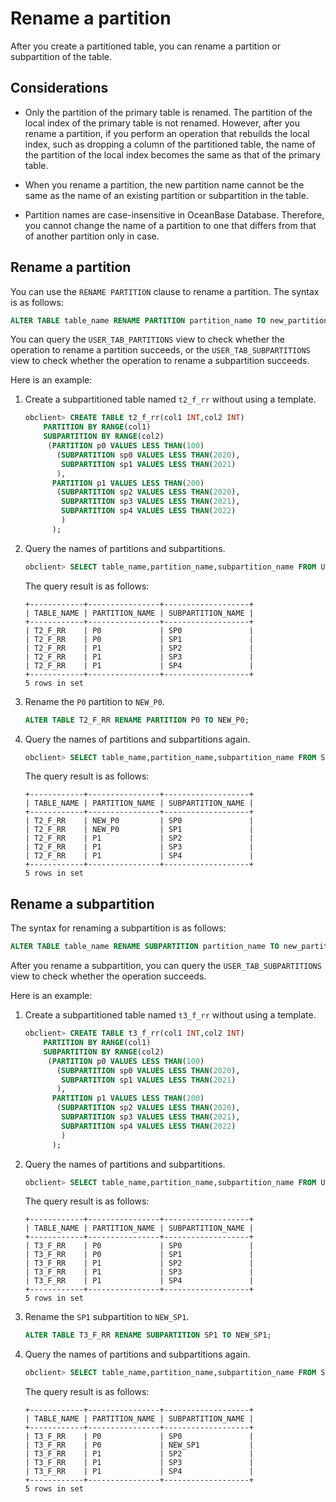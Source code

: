 # Rename a partition

After you create a partitioned table, you can rename a partition or subpartition of the table.

## Considerations

* Only the partition of the primary table is renamed. The partition of the local index of the primary table is not renamed. However, after you rename a partition, if you perform an operation that rebuilds the local index, such as dropping a column of the partitioned table, the name of the partition of the local index becomes the same as that of the primary table.

* When you rename a partition, the new partition name cannot be the same as the name of an existing partition or subpartition in the table.

* Partition names are case-insensitive in OceanBase Database. Therefore, you cannot change the name of a partition to one that differs from that of another partition only in case.

## Rename a partition

You can use the `RENAME PARTITION` clause to rename a partition. The syntax is as follows:

```sql
ALTER TABLE table_name RENAME PARTITION partition_name TO new_partition_name;
```

You can query the `USER_TAB_PARTITIONS` view to check whether the operation to rename a partition succeeds, or the `USER_TAB_SUBPARTITIONS` view to check whether the operation to rename a subpartition succeeds.

Here is an example:

1. Create a subpartitioned table named `t2_f_rr` without using a template.

   ```sql
   obclient> CREATE TABLE t2_f_rr(col1 INT,col2 INT)
       PARTITION BY RANGE(col1)
       SUBPARTITION BY RANGE(col2)
        (PARTITION p0 VALUES LESS THAN(100)
          (SUBPARTITION sp0 VALUES LESS THAN(2020),
           SUBPARTITION sp1 VALUES LESS THAN(2021)
          ),
         PARTITION p1 VALUES LESS THAN(200)
          (SUBPARTITION sp2 VALUES LESS THAN(2020),
           SUBPARTITION sp3 VALUES LESS THAN(2021),
           SUBPARTITION sp4 VALUES LESS THAN(2022)
           )
         );
   ```

2. Query the names of partitions and subpartitions.

   ```sql
   obclient> SELECT table_name,partition_name,subpartition_name FROM USER_TAB_SUBPARTITIONS WHERE table_name = 'T2_F_RR';
   ```

   The query result is as follows:

   ```shell
   +------------+----------------+-------------------+
   | TABLE_NAME | PARTITION_NAME | SUBPARTITION_NAME |
   +------------+----------------+-------------------+
   | T2_F_RR    | P0             | SP0               |
   | T2_F_RR    | P0             | SP1               |
   | T2_F_RR    | P1             | SP2               |
   | T2_F_RR    | P1             | SP3               |
   | T2_F_RR    | P1             | SP4               |
   +------------+----------------+-------------------+
   5 rows in set
   ```

3. Rename the `P0` partition to `NEW_P0`.

   ```sql
   ALTER TABLE T2_F_RR RENAME PARTITION P0 TO NEW_P0;
   ```

4. Query the names of partitions and subpartitions again.

   ```sql
   obclient> SELECT table_name,partition_name,subpartition_name FROM SYS.USER_TAB_SUBPARTITIONS WHERE table_name = 'T2_F_RR';
   ```

   The query result is as follows:

   ```shell
   +------------+----------------+-------------------+
   | TABLE_NAME | PARTITION_NAME | SUBPARTITION_NAME |
   +------------+----------------+-------------------+
   | T2_F_RR    | NEW_P0         | SP0               |
   | T2_F_RR    | NEW_P0         | SP1               |
   | T2_F_RR    | P1             | SP2               |
   | T2_F_RR    | P1             | SP3               |
   | T2_F_RR    | P1             | SP4               |
   +------------+----------------+-------------------+
   5 rows in set
   ```

## Rename a subpartition

The syntax for renaming a subpartition is as follows:

```sql
ALTER TABLE table_name RENAME SUBPARTITION partition_name TO new_partition_name;
```

After you rename a subpartition, you can query the `USER_TAB_SUBPARTITIONS` view to check whether the operation succeeds.

Here is an example:

1. Create a subpartitioned table named `t3_f_rr` without using a template.

   ```sql
   obclient> CREATE TABLE t3_f_rr(col1 INT,col2 INT)
       PARTITION BY RANGE(col1)
       SUBPARTITION BY RANGE(col2)
        (PARTITION p0 VALUES LESS THAN(100)
          (SUBPARTITION sp0 VALUES LESS THAN(2020),
           SUBPARTITION sp1 VALUES LESS THAN(2021)
          ),
         PARTITION p1 VALUES LESS THAN(200)
          (SUBPARTITION sp2 VALUES LESS THAN(2020),
           SUBPARTITION sp3 VALUES LESS THAN(2021),
           SUBPARTITION sp4 VALUES LESS THAN(2022)
           )
         );
   ```

2. Query the names of partitions and subpartitions.

   ```sql
   obclient> SELECT table_name,partition_name,subpartition_name FROM USER_TAB_SUBPARTITIONS WHERE table_name = 'T3_F_RR';
   ```

   The query result is as follows:

   ```shell
   +------------+----------------+-------------------+
   | TABLE_NAME | PARTITION_NAME | SUBPARTITION_NAME |
   +------------+----------------+-------------------+
   | T3_F_RR    | P0             | SP0               |
   | T3_F_RR    | P0             | SP1               |
   | T3_F_RR    | P1             | SP2               |
   | T3_F_RR    | P1             | SP3               |
   | T3_F_RR    | P1             | SP4               |
   +------------+----------------+-------------------+
   5 rows in set
   ```

3. Rename the `SP1` subpartition to `NEW_SP1`.

   ```sql
   ALTER TABLE T3_F_RR RENAME SUBPARTITION SP1 TO NEW_SP1;
   ```

4. Query the names of partitions and subpartitions again.

   ```sql
   obclient> SELECT table_name,partition_name,subpartition_name FROM SYS.USER_TAB_SUBPARTITIONS WHERE table_name = 'T3_F_RR';
   ```

   The query result is as follows:

   ```shell
   +------------+----------------+-------------------+
   | TABLE_NAME | PARTITION_NAME | SUBPARTITION_NAME |
   +------------+----------------+-------------------+
   | T3_F_RR    | P0             | SP0               |
   | T3_F_RR    | P0             | NEW_SP1           |
   | T3_F_RR    | P1             | SP2               |
   | T3_F_RR    | P1             | SP3               |
   | T3_F_RR    | P1             | SP4               |
   +------------+----------------+-------------------+
   5 rows in set
   ```
